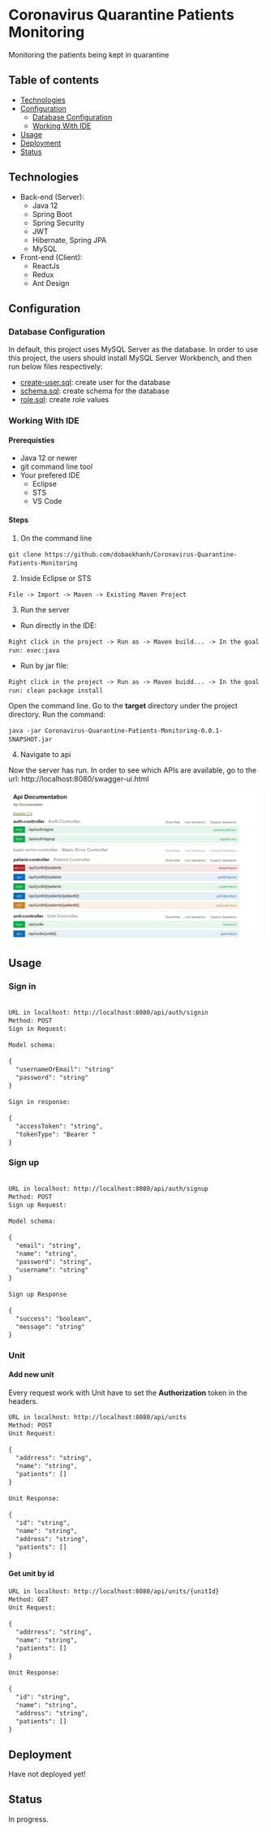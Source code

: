 # Coronavirus Quarantine Patients Monitoring
Monitoring the patients being kept in quarantine

## Table of contents
* [Technologies](#Technologies)
* [Configuration](#Configuration)
  * [Database Configuration](#DatabaseConfiguration)
  * [Working With IDE](#WorkingWithIDE)
* [Usage](#Usage)
* [Deployment](#Deployment)
* [Status](#Status)
## Technologies
* Back-end (Server):
  * Java 12
  * Spring Boot
  * Spring Security
  * JWT
  * Hibernate, Spring JPA
  * MySQL
* Front-end (Client):
  * ReactJs
  * Redux
  * Ant Design
## Configuration
### Database Configuration
In default, this project uses MySQL Server as the database. In order to use this project, the users should install MySQL Server Workbench, and then run below files respectively:
  * [create-user.sql](https://github.com/dobaokhanh/Coronavirus-Quarantine-Patients-Monitoring/blob/master/Coronavirus-Quarantine-Patients-Monitoring/src/main/resources/db/create-user.sql "create-user"): create user for the database
  * [schema.sql](https://github.com/dobaokhanh/Coronavirus-Quarantine-Patients-Monitoring/blob/master/Coronavirus-Quarantine-Patients-Monitoring/src/main/resources/db/schema.sql "schema"): create schema for the database
  * [role.sql](https://github.com/dobaokhanh/Coronavirus-Quarantine-Patients-Monitoring/blob/master/Coronavirus-Quarantine-Patients-Monitoring/src/main/resources/db/role.sql "roles"): create role values
### Working With IDE
#### Prerequisties
  * Java 12 or newer
  * git command line tool
  * Your prefered IDE
    * Eclipse 
    * STS
    * VS Code
#### Steps
  1. On the command line

`git clone https://github.com/dobaokhanh/Coronavirus-Quarantine-Patients-Monitoring`

  2. Inside Eclipse or STS

`File -> Import -> Maven -> Existing Maven Project`

  3. Run the server
  
   * Run directly in the IDE:
    
`Right click in the project -> Run as -> Maven build... -> In the goal run: exec:java `

   * Run by jar file:

`Right click in the project -> Run as -> Maven buidd... -> In the goal run: clean package install`

Open the command line. Go to the **target** directory under the project directory. Run the command: 

`java -jar Coronavirus-Quarantine-Patients-Monitoring-0.0.1-SNAPSHOT.jar`

  4. Navigate to api
  
Now the server has run. In order to see which APIs are available, go to the url: http://localhost:8080/swagger-ui.html

![picture_alt](https://github.com/dobaokhanh/Coronavirus-Quarantine-Patients-Monitoring/blob/master/public_img/APIDocument.PNG "APIs Document")

## Usage
### Sign in

```

URL in localhost: http://localhost:8080/api/auth/signin
Method: POST
Sign in Request: 

Model schema:

{
  "usernameOrEmail": "string"
  "password": "string"
}

Sign in response:

{
  "accessToken": "string",
  "tokenType": "Bearer "
}
```

### Sign up

```

URL in localhost: http://localhost:8080/api/auth/signup
Method: POST
Sign up Request:

Model schema: 

{
  "email": "string",
  "name": "string",
  "password": "string",
  "username": "string"
}

Sign up Response

{
  "success": "boolean",
  "message": "string"
}

```

### Unit
#### Add new unit
Every request work with Unit have to set the **Authorization** token in the headers.
```
URL in localhost: http://localhost:8080/api/units
Method: POST
Unit Request:

{
  "addrress": "string",
  "name": "string",
  "patients": []
}

Unit Response:

{
  "id": "string",
  "name": "string",
  "address": "string",
  "patients": []
}

```

#### Get unit by id

```
URL in localhost: http://localhost:8080/api/units/{unitId}
Method: GET
Unit Request: 

{
  "addrress": "string",
  "name": "string",
  "patients": []
}

Unit Response:

{
  "id": "string",
  "name": "string",
  "address": "string",
  "patients": []
}
```

## Deployment
Have not deployed yet!

## Status
In progress.

